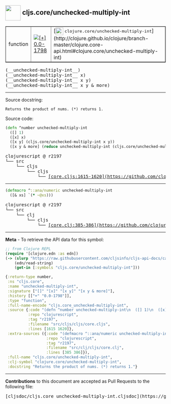 ## <img width="48px" valign="middle" src="http://i.imgur.com/Hi20huC.png"> cljs.core/unchecked-multiply-int

 <table border="1">
<tr>

<td>function</td>
<td><a href="https://github.com/cljsinfo/cljs-api-docs/tree/0.0-1798"><img valign="middle" alt="[+] 0.0-1798" src="https://img.shields.io/badge/+-0.0--1798-lightgrey.svg"></a> </td>
<td>
[<img height="24px" valign="middle" src="http://i.imgur.com/1GjPKvB.png"> <samp>clojure.core/unchecked-multiply-int</samp>](http://clojure.github.io/clojure/branch-master/clojure.core-api.html#clojure.core/unchecked-multiply-int)
</td>
</tr>
</table>

 <samp>
(__unchecked-multiply-int__)<br>
</samp>
 <samp>
(__unchecked-multiply-int__ x)<br>
</samp>
 <samp>
(__unchecked-multiply-int__ x y)<br>
</samp>
 <samp>
(__unchecked-multiply-int__ x y & more)<br>
</samp>

---




Source docstring:

```
Returns the product of nums. (*) returns 1.
```

Source code:

```clj
(defn ^number unchecked-multiply-int
  ([] 1)
  ([x] x)
  ([x y] (cljs.core/unchecked-multiply-int x y))
  ([x y & more] (reduce unchecked-multiply-int (cljs.core/unchecked-multiply-int x y) more)))
```

 <pre>
clojurescript @ r2197
└── src
    └── cljs
        └── cljs
            └── <ins>[core.cljs:1615-1620](https://github.com/clojure/clojurescript/blob/r2197/src/cljs/cljs/core.cljs#L1615-L1620)</ins>
</pre>


---

```clj
(defmacro ^::ana/numeric unchecked-multiply-int
  ([& xs] `(* ~@xs)))
```

 <pre>
clojurescript @ r2197
└── src
    └── clj
        └── cljs
            └── <ins>[core.clj:385-386](https://github.com/clojure/clojurescript/blob/r2197/src/clj/cljs/core.clj#L385-L386)</ins>
</pre>

---

__Meta__ - To retrieve the API data for this symbol:

```clj
;; from Clojure REPL
(require '[clojure.edn :as edn])
(-> (slurp "https://raw.githubusercontent.com/cljsinfo/cljs-api-docs/catalog/cljs-api.edn")
    (edn/read-string)
    (get-in [:symbols "cljs.core/unchecked-multiply-int"]))
```

```clj
{:return-type number,
 :ns "cljs.core",
 :name "unchecked-multiply-int",
 :signature ["[]" "[x]" "[x y]" "[x y & more]"],
 :history [["+" "0.0-1798"]],
 :type "function",
 :full-name-encode "cljs.core_unchecked-multiply-int",
 :source {:code "(defn ^number unchecked-multiply-int\n  ([] 1)\n  ([x] x)\n  ([x y] (cljs.core/unchecked-multiply-int x y))\n  ([x y & more] (reduce unchecked-multiply-int (cljs.core/unchecked-multiply-int x y) more)))",
          :repo "clojurescript",
          :tag "r2197",
          :filename "src/cljs/cljs/core.cljs",
          :lines [1615 1620]},
 :extra-sources ({:code "(defmacro ^::ana/numeric unchecked-multiply-int\n  ([& xs] `(* ~@xs)))",
                  :repo "clojurescript",
                  :tag "r2197",
                  :filename "src/clj/cljs/core.clj",
                  :lines [385 386]}),
 :full-name "cljs.core/unchecked-multiply-int",
 :clj-symbol "clojure.core/unchecked-multiply-int",
 :docstring "Returns the product of nums. (*) returns 1."}

```

---

__Contributions__ to this document are accepted as Pull Requests to the following file:

 <pre>
[cljsdoc/cljs.core_unchecked-multiply-int.cljsdoc](https://github.com/cljsinfo/cljs-api-docs/blob/master/cljsdoc/cljs.core_unchecked-multiply-int.cljsdoc)
</pre>

